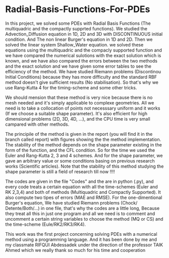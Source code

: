 # Radial-Basis-Functions-For-PDEs

In this project, we solved some PDEs with Radial Basis Functions (The multiquadric and the compactly supprted functions). We studied the Advection_Diffusion equation in 1D, 2D and 3D with DISCONTINUOUS initial condition. And The non linear Burger's equation in 1D and 2D. Then we solved the linear system Shallow_Water equation. we solved these equations using the multiquadric and the compacly supported function and we have compared the numerical sulotions with the exact solution which is known, and we have also compared the errors between the two methods and the exact solution and we have given some error tables to see the efficiency of the method. We have studied Riemann problems (Discontinou Initial Conditions) because they has more difficulty and the standard RBF method doesn't give sufficient results (No stabilisation). So that's why we use Rang-Kutta 4 for the timing-scheme and some other tricks.

We should mension that these method is very nice because there is no mesh needed and it's simply applicable to complexe geometries. All we need is to take a collocation of points not necesssary uniform and it works (If we choose a suitable shape parameter). It's also efficient for high dimensional problems (2D, 3D, 4D, ...), and the CPU time is very small campared with other methods.

The principile of the method is given in the report (you will find it in the branch called report) with figures showing the the method implementation. The stability of the method depends on the shape parameter existing in the form of the function, and the CFL condition. So for the time we used the Euler and Rang-Kutta 2, 3 and 4 schemes. And for the shape parameter, we gave an arbitrary value or some conditions basing on previous research works (Scientific articles). Note that the stability of this method studying the shape parameter is still a field of research till now !!!!

The codes are given in the file "Codes" and the are in python (.py), and every code treats a certain equation with all the time-schemes (Euler and RK 2,3,4) and both of methods (Multiquadric and Compactly Supported). It also compute two tipes of errors (MAE and RMSE). For the one-dimentional Burger's equation, We have studied Riemann problems (Chock/ Detente/Both/...) in one file, that's why the codes are a little long, Because they treat all this in just one program and all we need is to comment and uncomment a certain string variables to choose the method (MQ or CS) and the time-scheme (Eule/RK2/RK3/RK4).

This work was the first project concerning solving PDEs with a numerical method using a programming language. And it has been done by me and my classmate RIFQUI Abdessadek under the direction of the professor TAIK Ahmed which we really thank so much for his time and cooperation
